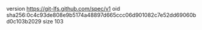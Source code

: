 version https://git-lfs.github.com/spec/v1
oid sha256:0c4c93de808e9b5174a48897d665ccc06d901082c7e52dd69060bd0c103b2029
size 103
